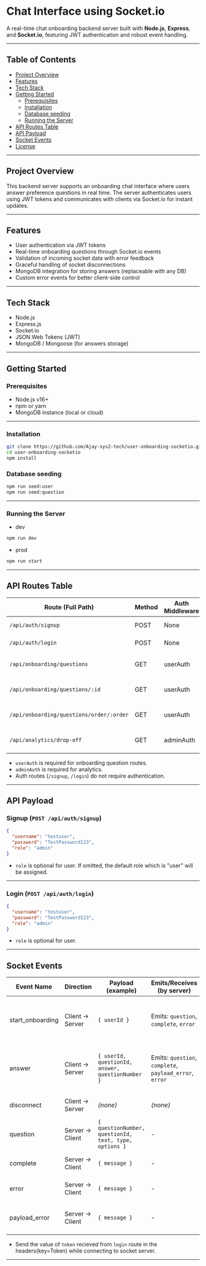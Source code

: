 # Chat Interface using Socket.io

A real-time chat onboarding backend server built with **Node.js**, **Express**, and **Socket.io**, featuring JWT authentication and robust event handling.

---

## Table of Contents

- [Project Overview](#project-overview)  
- [Features](#features)  
- [Tech Stack](#tech-stack)  
- [Getting Started](#getting-started)  
  - [Prerequisites](#prerequisites)  
  - [Installation](#installation) 
  - [Database seeding](#database-seeding)
  - [Running the Server](#running-the-server)  
- [API Routes Table](#api-routes-table)
- [API Payload](#api-payload)   
- [Socket Events](#socket-events)  
- [License](#license)  

---

## Project Overview

This backend server supports an onboarding chat interface where users answer preference questions in real time. The server authenticates users using JWT tokens and communicates with clients via Socket.io for instant updates.

---

## Features

- User authentication via JWT tokens  
- Real-time onboarding questions through Socket.io events  
- Validation of incoming socket data with error feedback  
- Graceful handling of socket disconnections  
- MongoDB integration for storing answers (replaceable with any DB)  
- Custom error events for better client-side control  

---

## Tech Stack

- Node.js  
- Express.js  
- Socket.io  
- JSON Web Tokens (JWT)  
- MongoDB / Mongoose (for answers storage)  

---

## Getting Started

### Prerequisites

- Node.js v16+  
- npm or yarn  
- MongoDB instance (local or cloud)

---

### Installation

```bash
git clone https://github.com/Ajay-sys2-tech/user-onboarding-socketio.git
cd user-onboarding-socketio
npm install
```

### Database seeding

```bash
npm run seed:user
npm run seed:question
```

---

### Running the Server
- dev
```bash
npm run dev
```
- prod 
```bash
npm run start
```

---


## API Routes Table

| Route (Full Path)                        | Method | Auth Middleware | Description                        |
|-------------------------------------------|--------|----------------|------------------------------------|
| `/api/auth/signup`                       | POST   | None           | User/Admin signup                  |
| `/api/auth/login`                        | POST   | None           | User/Admin login                   |
| `/api/onboarding/questions`              | GET    | userAuth       | Get all onboarding questions       |
| `/api/onboarding/questions/:id`          | GET    | userAuth       | Get a specific question by ID      |
| `/api/onboarding/questions/order/:order` | GET    | userAuth       | Get question by order/number       |
| `/api/analytics/drop-off`                | GET    | adminAuth      | Get user drop-off analytics        |

- `userAuth` is required for onboarding question routes.
- `adminAuth` is required for analytics.
- Auth routes (`/signup`, `/login`) do not require authentication.

---


## API Payload
### Signup (`POST /api/auth/signup`)

```json
{
  "username": "testuser",
  "password": "TestPassword123",
  "role": "admin"
}
```

- `role` is optional for user. If omitted, the default role which is "user" will be assigned.

---

### Login (`POST /api/auth/login`)

```json
{
  "username": "testuser",
  "password": "TestPassword123",
  "role": "admin"
}
```

- `role` is optional for user.

---

## Socket Events
| Event Name         | Direction | Payload (example)                                         | Emits/Receives (by server)         | Description                                      |
|--------------------|-----------|----------------------------------------------------------|------------------------------------|--------------------------------------------------|
| start_onboarding   | Client → Server | `{ userId }`                                         | Emits: `question`, `complete`, `error` | Starts onboarding, sends next question, complete, or error |
| answer             | Client → Server | `{ userId, questionId, answer, questionNumber }`      | Emits: `question`, `complete`, `payload_error`, `error` | Receives answer, sends next question, complete, or error |
| disconnect         | Client → Server | *(none)*                                              | *(none)*                           | Handles user disconnect                          |
| question           | Server → Client | `{ questionNumber, questionId, text, type, options }` | -                                  | Sends next onboarding question                   |
| complete           | Server → Client | `{ message }`                                         | -                                  | Notifies onboarding is complete                  |
| error              | Server → Client | `{ message }`                                         | -                                  | Notifies of a server-side error                  |
| payload_error      | Server → Client | `{ message }`                                         | -                                  | Notifies of invalid payload from client          |

- Send the value of `token` recieved from `login` route in the headers(key=Token) while connecting to socket server.
---
